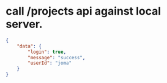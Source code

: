 # call /projects api against local server.

```json
{
    "data": {
        "login": true,
        "message": "success",
        "userId": "joma"
    }
}
```
